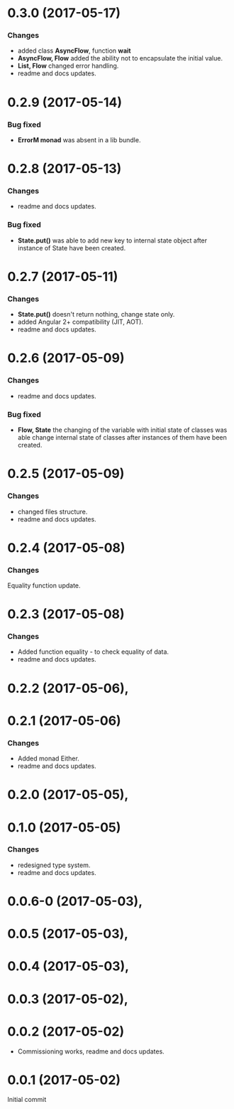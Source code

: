 # 0.3.0 (2017-05-17)

### Changes

* added class **AsyncFlow**, function **wait**
* **AsyncFlow, Flow** added the ability not to encapsulate the initial value.
* **List, Flow** changed error handling.
* readme and docs updates.

# 0.2.9 (2017-05-14)

### Bug fixed

* **ErrorM monad** was absent in a lib bundle.

# 0.2.8 (2017-05-13)

### Changes

* readme and docs updates.

### Bug fixed

* **State.put()**  was able to add new key to internal state object after instance of State have been created.

# 0.2.7 (2017-05-11)

### Changes

* **State.put()** doesn't return nothing, change state only.
* added Angular 2+ compatibility (JIT, AOT).
* readme and docs updates.

# 0.2.6 (2017-05-09)

### Changes

* readme and docs updates.

### Bug fixed

* **Flow, State** the changing of the variable with initial state of classes was able change internal state of classes after instances of them have been created.

# 0.2.5 (2017-05-09)

### Changes

* changed files structure.
* readme and docs updates.

# 0.2.4 (2017-05-08)

### Changes

Equality function update.

# 0.2.3 (2017-05-08)

### Changes

* Added function equality - to check equality of data.
* readme and docs updates.

# 0.2.2 (2017-05-06),
# 0.2.1 (2017-05-06)

### Changes

* Added monad Either.
* readme and docs updates.

# 0.2.0 (2017-05-05),
# 0.1.0 (2017-05-05)

### Changes

* redesigned type system.
* readme and docs updates.

# 0.0.6-0 (2017-05-03),
# 0.0.5 (2017-05-03),
# 0.0.4 (2017-05-03),
# 0.0.3 (2017-05-02),
# 0.0.2 (2017-05-02)

* Commissioning works, readme and docs updates.

# 0.0.1 (2017-05-02)


Initial commit